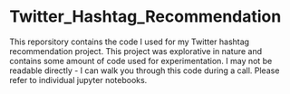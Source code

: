 # Twitter_Hashtag_Recommendation

This reporsitory contains the code I used for my Twitter hashtag recommendation project. 
This project was explorative in nature and contains some amount of code used for experimentation.
I may not be readable directly - I can walk you through this code during a call.
Please refer to individual jupyter notebooks.
